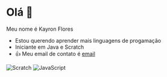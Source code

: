 # Olá 👋
 Meu nome é Kayron Flores
- Estou querendo aprender mais linguagens de progamação
- Iniciante em Java e Scratch
- 👍 Meu email de contato é [email](kayron.flores@escola.pr.gov.br)

![Scratch](https://img.shields.io/badge/Scratch-4D97FF?style=for-the-badge&logo=Scratch&logoColor=white)
![JavaScript](https://img.shields.io/badge/JavaScript-323330?style=for-the-badge&logo=javascript&logoColor=F7DF1E
)
